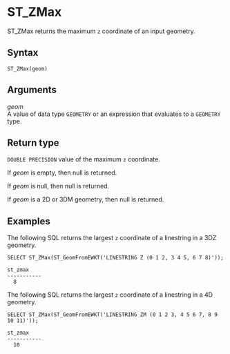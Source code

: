 # ST\_ZMax<a name="ST_ZMax-function"></a>

ST\_ZMax returns the maximum `z` coordinate of an input geometry\. 

## Syntax<a name="ST_ZMax-function-syntax"></a>

```
ST_ZMax(geom)
```

## Arguments<a name="ST_ZMax-function-arguments"></a>

 *geom*   
A value of data type `GEOMETRY` or an expression that evaluates to a `GEOMETRY` type\. 

## Return type<a name="ST_ZMax-function-return"></a>

`DOUBLE PRECISION` value of the maximum `z` coordinate\.

If *geom* is empty, then null is returned\. 

If *geom* is null, then null is returned\. 

If *geom* is a 2D or 3DM geometry, then null is returned\. 

## Examples<a name="ST_ZMax-function-examples"></a>

The following SQL returns the largest `z` coordinate of a linestring in a 3DZ geometry\. 

```
SELECT ST_ZMax(ST_GeomFromEWKT('LINESTRING Z (0 1 2, 3 4 5, 6 7 8)'));
```

```
st_zmax
-----------
  8
```

The following SQL returns the largest `z` coordinate of a linestring in a 4D geometry\. 

```
SELECT ST_ZMax(ST_GeomFromEWKT('LINESTRING ZM (0 1 2 3, 4 5 6 7, 8 9 10 11)'));
```

```
st_zmax
-----------
  10
```